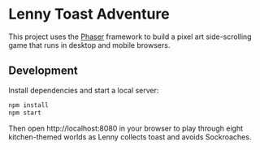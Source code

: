 # Lenny Toast Adventure

This project uses the [Phaser](https://phaser.io/) framework to build a pixel art side-scrolling game that runs in desktop and mobile browsers.

## Development

Install dependencies and start a local server:

```bash
npm install
npm start
```

Then open http://localhost:8080 in your browser to play through eight kitchen-themed worlds as Lenny collects toast and avoids Sockroaches.
